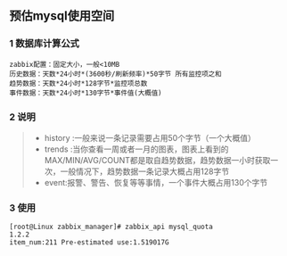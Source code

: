 ## 预估mysql使用空间

### 1 数据库计算公式
```
zabbix配置：固定大小，一般<10MB
历史数据：天数*24小时*(3600秒/刷新频率)*50字节 所有监控项之和
趋势数据：天数*24小时*128字节*监控项总数
事件数据：天数*24小时*130字节*事件值(大概值)
```

### 2 说明

> * history :一般来说一条记录需要占用50个字节（一个大概值）
> * trends :当你查看一周或者一月的图表，图表上看到的MAX/MIN/AVG/COUNT都是取自趋势数据，趋势数据一小时获取一次，一般情况下，趋势数据一条记录大概占用128字节
> * event:报警、警告、恢复等等事情，一个事件大概占用130个字节

### 3 使用

```
[root@Linux zabbix_manager]# zabbix_api mysql_quota
1.2.2
item_num:211 Pre-estimated use:1.519017G
```
